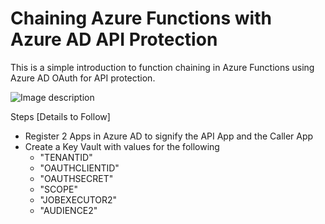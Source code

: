 # Chaining Azure Functions with Azure AD API Protection

This is a simple introduction to function chaining in Azure Functions using Azure AD OAuth for API protection.

![Image description](l./Func-Func-AzureAD-v1.png)


Steps [Details to Follow]
* Register 2 Apps in Azure AD to signify the API App and the Caller App
* Create a Key Vault with values for the following
    * "TENANTID" 
    * "OAUTHCLIENTID" 
    * "OAUTHSECRET"
    * "SCOPE"
    * "JOBEXECUTOR2"
    * "AUDIENCE2" 



